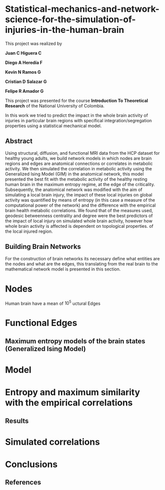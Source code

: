 # Statistical-mechanics-and-network-science-for-the-simulation-of-injuries-in-the-human-brain
This project was realized by

**Juan C Higuera C**

**Diego A Heredía F**

**Kevin N Ramos G**

**Cristian D Salazar G**

**Felipe R Amador G**


This project was presented for the course **Introduction To Theoretical Research** of the National University of Colombia. 


In this work we tried to predict the impact in the whole brain activity of injuries in particular brain regions with specifical integration/segregation properties using a statistical mechanical model.

## Abstract 
Using structural, diffusion, and functional MRI data from the HCP dataset for healthy young adults, we build network models in which nodes are brain regions and edges are anatomical connections or correlates in metabolic activity. We then simulated the correlation in metabolic activity using the Generalized Ising Model (GIM) in the anatomical network, this model presented the best fit with the metabolic activity of the healthy resting human brain in the maximum entropy regime, at the edge of the criticality. Subsequently, the anatomical network was modified with the aim of simulating a local brain injury, the impact of these local injuries on global activity was quantified by means of entropy (in this case a measure of the computational power of the network) and the difference with the empirical brain health metabolic correlations. We found that of the measures used, geodesic betweenness centrality and degree were the best predictors of the impact of local injury on simulated whole brain activity, however how whole brain activity is affected is dependent on topological properties. of the local injured region.

## Building Brain Networks
For the construction of brain networks its necessary define what entities are the nodes and what are the edges, this translating from the real brain to the mathematical network model is presented in this section.

# Nodes
Human brain have a mean of $10^5$   uctural Edges

# Functional Edges

## Maximum entropy models of the brain states (Generalized Ising Model)

# Model

# Entropy and maximum similarity with the empirical correlations

## Results

# Simulated correlations 

# Conclusions

## References
